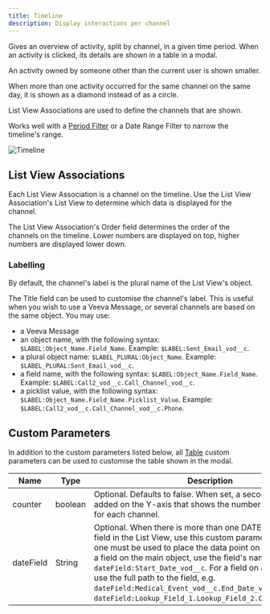 ```yaml
---
title: Timeline
description: Display interactions per channel
---
```


Gives an overview of activity, split by channel, in a given time period. When an activity is clicked, its details are shown in a table in a modal.

An activity owned by someone other than the current user is shown smaller.

When more than one activity occurred for the same channel on the same day, it is shown as a diamond instead of as a circle.

List View Associations are used to define the channels that are shown.

Works well with a [Period Filter](/reports/period-filter) or a Date Range Filter to narrow the timeline's range.

![Timeline](/static/img/report-timeline.png "Timeline")

## List View Associations

Each List View Association is a channel on the timeline. Use the List View Association's List View to determine which data is displayed for the channel.

The List View Association's Order field determines the order of the channels on the timeline. Lower numbers are displayed on top, higher numbers are displayed lower down.

### Labelling

By default, the channel's label is the plural name of the List View's object.

The Title field can be used to customise the channel's label. This is useful when you wish to use a Veeva Message, or several channels are based on the same object. You may use:

- a Veeva Message
- an object name, with the following syntax: `$LABEL:Object_Name.Field_Name`. Example: `$LABEL:Sent_Email_vod__c`.
- a plural object name: `$LABEL_PLURAL:Object_Name`. Example: `$LABEL_PLURAL:Sent_Email_vod__c`.
- a field name, with the following syntax: `$LABEL:Object_Name.Field_Name`. Example: `$LABEL:Call2_vod__c.Call_Channel_vod__c`.
- a picklist value, with the following syntax: `$LABEL:Object_Name.Field_Name.Picklist_Value`. Example: `$LABEL:Call2_vod__c.Call_Channel_vod__c.Phone`.

## Custom Parameters

In addition to the custom parameters listed below, all [Table](/reports/table) custom parameters can be used to customise the table shown in the modal.

| Name                | Type  | Description |
|---------------------|-------|-------------|
| counter     | boolean | Optional. Defaults to false. When set, a second column is added on the Y-axis that shows the number of interactions for each channel. |
| dateField    | String | Optional. When there is more than one DATE or DATETIME field in the List View, use this custom parameter to say which one must be used to place the data point on the timeline. For a field on the main object, use the field's name, e.g. `dateField:Start_Date_vod__c`. For a field on a lookup object, use the full path to the field, e.g. `dateField:Medical_Event_vod__c.End_Date_vod__c` or `dateField:Lookup_Field_1.Lookup_Field_2.Call_Date_vod__c`. |

